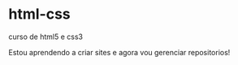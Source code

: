 # html-css
 curso de html5 e css3
 
 Estou aprendendo a criar sites e agora vou gerenciar repositorios!
